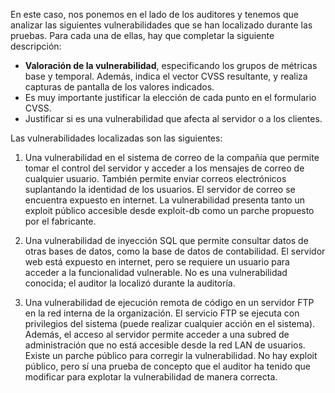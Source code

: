 En este caso, nos ponemos en el lado de los auditores y tenemos que analizar las siguientes vulnerabilidades que se han localizado durante las pruebas. Para cada una de ellas, hay que completar la siguiente descripción:

- **Valoración de la vulnerabilidad**, especificando los grupos de métricas base y temporal. Además, indica el vector CVSS resultante, y realiza capturas de pantalla de los valores indicados.
- Es muy importante justificar la elección de cada punto en el formulario CVSS.
- Justificar si es una vulnerabilidad que afecta al servidor o a los clientes.

Las vulnerabilidades localizadas son las siguientes:

1. Una vulnerabilidad en el sistema de correo de la compañía que permite tomar el control del servidor y acceder a los mensajes de correo de cualquier usuario. También permite enviar correos electrónicos suplantando la identidad de los usuarios. El servidor de correo se encuentra expuesto en internet. La vulnerabilidad presenta tanto un exploit público accesible desde exploit-db como un parche propuesto por el fabricante.
    
2. Una vulnerabilidad de inyección SQL que permite consultar datos de otras bases de datos, como la base de datos de contabilidad. El servidor web está expuesto en internet, pero se requiere un usuario para acceder a la funcionalidad vulnerable. No es una vulnerabilidad conocida; el auditor la localizó durante la auditoría.
    
3. Una vulnerabilidad de ejecución remota de código en un servidor FTP en la red interna de la organización. El servicio FTP se ejecuta con privilegios del sistema (puede realizar cualquier acción en el sistema). Además, el acceso al servidor permite acceder a una subred de administración que no está accesible desde la red LAN de usuarios. Existe un parche público para corregir la vulnerabilidad. No hay exploit público, pero sí una prueba de concepto que el auditor ha tenido que modificar para explotar la vulnerabilidad de manera correcta.